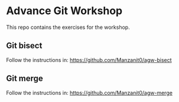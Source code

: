 # Advance Git Workshop

This repo contains the exercises for the workshop.

## Git bisect

Follow the instructions in: https://github.com/Manzanit0/agw-bisect

## Git merge

Follow the instructions in: https://github.com/Manzanit0/agw-merge
